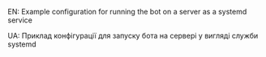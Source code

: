 EN: Example configuration for running the bot on a server as a systemd service

UA: Приклад конфігурації для запуску бота на сервері у вигляді служби systemd